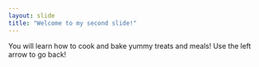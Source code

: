 ```yaml
---
layout: slide
title: "Welcome to my second slide!"
---
```

You will learn how to cook and bake yummy treats and meals!
Use the left arrow to go back!
